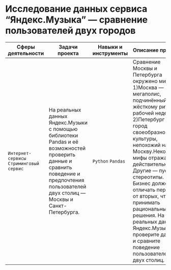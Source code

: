 # Исследование данных сервиса “Яндекс.Музыка” — сравнение пользователей двух городов

Сферы деятельности | Задачи проекта                                  | Навыки и инструменты         |Описание проекта                                                  |
------------------ | ------------------------------------------------|------------------------------|------------------------------------------------------------------|
`Интернет-сервисы` `Стриминговый сервис`| На реальных данных Яндекс.Музыки c помощью библиотеки Pandas и её возможностей проверить данные и сравнить поведение и предпочтения пользователей двух столиц — Москвы и Санкт-Петербурга.| `Python` `Pandas` |Сравнение Москвы и Петербурга окружено мифами: 1)Москва — мегаполис, подчинённый жёсткому ритму рабочей недели;  2)Петербург — город своеобразной культуры, непохожий на Москву.Некоторые мифы отражают действительность. Другие — пустые стереотипы. Бизнес должен отличать первые от вторых, чтобы принимать рациональные решения. На реальных данных Яндекс.Музыки вы проверите данные и сравните поведение пользователей двух столиц.|
